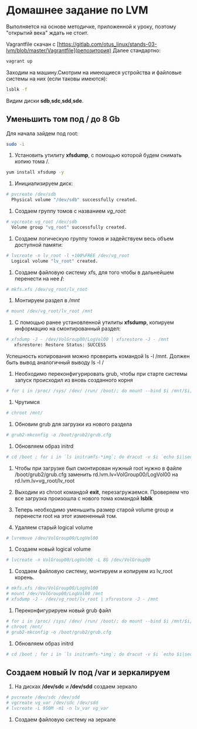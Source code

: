 # Домашнее задание по LVM

Выполняется на основе методичке, приложенной к уроку, поэтому "открытий века" ждать не стоит.

Vagrantfile cкачан с [https://gitlab.com/otus_linux/stands-03-lvm/blob/master/Vagrantfile](репозитория)
Далее стандартно:

```bash
vagrant up
```

Заходим на машину.Смотрим на имеющиеся устройства и файловые системы на них (если таковы имеются):

```bash
lsblk -f
```

Видим диски **sdb**,**sdc**,**sdd**,**sde**.

## Уменьшить том под / до 8 Gb

Для начала зайдем под root:

```bash
sudo -i
```

1. Установить утилиту **xfsdump**, с помощью которой будем снимать копию тома /.

```bash
yum install xfsdump -y
```

1. Инициализируем диск:

```bash
# pvcreate /dev/sdb
  Physical volume "/dev/sdb" successfully created.
```

1. Создаем группу томов с названием *vg_root*:

```bash
# vgcreate vg_root /dev/sdb
  Volume group "vg_root" successfully created.
```

1. Создаем логическую группу томов и задействуем весь объем доступной памяти:

```bash
# lvcreate -n lv_root -l +100%FREE /dev/vg_root
  Logical volume "lv_root" created.
```

1. Создаем файловую систему xfs, для того чтобы в дальнейшем перенести на нее **/**:

```bash
# mkfs.xfs /dev/vg_root/lv_root
```

1. Монтируем раздел в */mnt*

```bash
# mount /dev/vg_root/lv_root /mnt
```

1. С помощью ранее установленной утилиты **xfsdump**, копируем информацию на смонтированный раздел:

```bash
# xfsdump -J - /dev/VolGroup00/LogVol00 | xfsrestore -J - /mnt
   xfsrestore: Restore Status: SUCCESS
```

Успешность копирования можно проверить командой ls -l /mnt. Должен быть вывод аналогичный выводу ls -l /

1. Необходимо переконфигурировать grub, чтобы при старте системы запуск происходил из вновь созданного корня

```bash
# for i in /proc/ /sys/ /dev/ /run/ /boot/; do mount --bind $i /mnt/$i; done
```

1. Чрутимся

```bash
# chroot /mnt/
```

1. Обновим grub для загрузки из нового раздела

```bash
# grub2-mkconfig -o /boot/grub2/grub.cfg
```

1. Обновляем образ initrd

```bash
# cd /boot ; for i in `ls initramfs-*img`; do dracut -v $i `echo $i|sed "s/initramfs-//g; s/.img//g"` --force; done
```

1. Чтобы при загрузке был смонтирован нужный root нужно в файле /boot/grub2/grub.cfg заменить rd.lvm.lv=VolGroup00/LogVol00 на rd.lvm.lv=vg_root/lv_root

1. Выходим из chroot командой **exit**, перезагружаемся. Проверяем что все загрузка произошла с нового тома командой **lsblk**

1. Теперь необходимо уменьшить размер старой volume group и перенести root на этот измененный том.

1. Удаляем старый logical volume

```bash
# lvremove /dev/VolGroup00/LogVol00
```

1. Создаем новый logical volume

```bash
# lvcreate -n VolGroup00/LogVol00 -L 8G /dev/VolGroup00
```

1. Создаем файловую систему, монтируем и копируем из lv_root корень.

```bash
# mkfs.xfs /dev/VolGroup00/LogVol00
# mount /dev/VolGroup00/LogVol00 /mnt
# xfsdump -J - /dev/vg_root/lv_root | xfsrestore -J - /mnt
```

1. Переконфигурируем новый grub файл

```bash
# for i in /proc/ /sys/ /dev/ /run/ /boot/; do mount --bind $i /mnt/$i; done
# chroot /mnt/
# grub2-mkconfig -o /boot/grub2/grub.cfg
```

1. Обновляем образ initrd

```bash
# cd /boot ; for i in `ls initramfs-*img`; do dracut -v $i `echo $i|sed "s/initramfs-//g; s/.img//g"` --force; done
```

## Создаем новый lv под /var и зеркалируем

1. На дисках **/dev/sdc** и **/dev/sdd** создаем зеркало

```bash
# pvcreate /dev/sdc /dev/sdd
# vgcreate vg_var /dev/sdc /dev/sdd
# lvcreate -L 950M -m1 -n lv_var vg_var
```

1. Создаем файловую систему на зеркале
